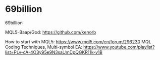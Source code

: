 # 69billion
69billion


MQL5-Baap/God: https://github.com/kenorb 

How to start with MQL5: https://www.mql5.com/en/forum/296230
MQL Coding Techniques, Multi-symbol EA: https://www.youtube.com/playlist?list=PLv-cA-4O3y95e9N3saUmDpQGKR11k-v1B
